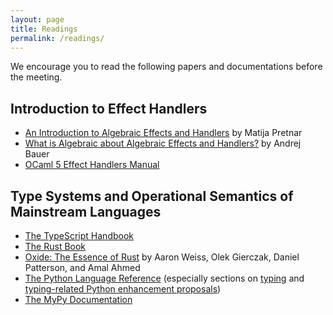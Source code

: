 ```yaml
---
layout: page
title: Readings
permalink: /readings/
---
```


We encourage you to read the following papers and documentations before the meeting.

## Introduction to Effect Handlers
- [An Introduction to Algebraic Effects and Handlers](http://dx.doi.org/10.1016/j.entcs.2015.12.003) by Matija Pretnar
- [What is Algebraic about Algebraic Effects and Handlers?](https://arxiv.org/pdf/1807.05923.pdf) by Andrej Bauer
- [OCaml 5 Effect Handlers Manual](https://v2.ocaml.org/manual/effects.html)

## Type Systems and Operational Semantics of Mainstream Languages
- [The TypeScript Handbook](https://www.typescriptlang.org/docs/handbook/intro.html)
- [The Rust Book](https://doc.rust-lang.org/stable/book/)
- [Oxide: The Essence of Rust](https://arxiv.org/abs/1903.00982) by Aaron Weiss, Olek Gierczak, Daniel Patterson, and Amal Ahmed
- [The Python Language Reference](https://docs.python.org/3/reference/index.html) (especially sections on [typing](https://docs.python.org/3/library/typing.html) and [typing-related Python enhancement proposals](https://docs.python.org/3/library/typing.html#relevant-peps))
- [The MyPy Documentation](https://mypy.readthedocs.io/en/latest/)